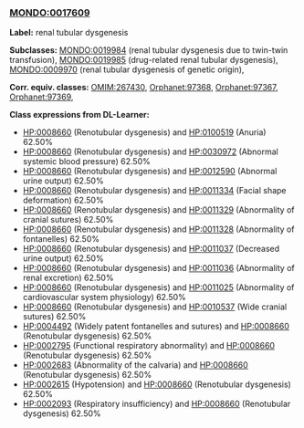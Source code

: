 
### [MONDO:0017609](http://purl.obolibrary.org/obo/MONDO_0017609)
**Label:** renal tubular dysgenesis

**Subclasses:** [MONDO:0019984](http://purl.obolibrary.org/obo/MONDO_0019984) (renal tubular dysgenesis due to twin-twin transfusion), [MONDO:0019985](http://purl.obolibrary.org/obo/MONDO_0019985) (drug-related renal tubular dysgenesis), [MONDO:0009970](http://purl.obolibrary.org/obo/MONDO_0009970) (renal tubular dysgenesis of genetic origin), 

**Corr. equiv. classes:** [OMIM:267430](http://purl.obolibrary.org/obo/OMIM_267430), [Orphanet:97368](http://www.orpha.net/ORDO/Orphanet_97368), [Orphanet:97367](http://www.orpha.net/ORDO/Orphanet_97367), [Orphanet:97369](http://www.orpha.net/ORDO/Orphanet_97369), 

**Class expressions from DL-Learner:**

- [HP:0008660](http://purl.obolibrary.org/obo/HP_0008660) (Renotubular dysgenesis) and [HP:0100519](http://purl.obolibrary.org/obo/HP_0100519) (Anuria) 62.50%
- [HP:0008660](http://purl.obolibrary.org/obo/HP_0008660) (Renotubular dysgenesis) and [HP:0030972](http://purl.obolibrary.org/obo/HP_0030972) (Abnormal systemic blood pressure) 62.50%
- [HP:0008660](http://purl.obolibrary.org/obo/HP_0008660) (Renotubular dysgenesis) and [HP:0012590](http://purl.obolibrary.org/obo/HP_0012590) (Abnormal urine output) 62.50%
- [HP:0008660](http://purl.obolibrary.org/obo/HP_0008660) (Renotubular dysgenesis) and [HP:0011334](http://purl.obolibrary.org/obo/HP_0011334) (Facial shape deformation) 62.50%
- [HP:0008660](http://purl.obolibrary.org/obo/HP_0008660) (Renotubular dysgenesis) and [HP:0011329](http://purl.obolibrary.org/obo/HP_0011329) (Abnormality of cranial sutures) 62.50%
- [HP:0008660](http://purl.obolibrary.org/obo/HP_0008660) (Renotubular dysgenesis) and [HP:0011328](http://purl.obolibrary.org/obo/HP_0011328) (Abnormality of fontanelles) 62.50%
- [HP:0008660](http://purl.obolibrary.org/obo/HP_0008660) (Renotubular dysgenesis) and [HP:0011037](http://purl.obolibrary.org/obo/HP_0011037) (Decreased urine output) 62.50%
- [HP:0008660](http://purl.obolibrary.org/obo/HP_0008660) (Renotubular dysgenesis) and [HP:0011036](http://purl.obolibrary.org/obo/HP_0011036) (Abnormality of renal excretion) 62.50%
- [HP:0008660](http://purl.obolibrary.org/obo/HP_0008660) (Renotubular dysgenesis) and [HP:0011025](http://purl.obolibrary.org/obo/HP_0011025) (Abnormality of cardiovascular system physiology) 62.50%
- [HP:0008660](http://purl.obolibrary.org/obo/HP_0008660) (Renotubular dysgenesis) and [HP:0010537](http://purl.obolibrary.org/obo/HP_0010537) (Wide cranial sutures) 62.50%
- [HP:0004492](http://purl.obolibrary.org/obo/HP_0004492) (Widely patent fontanelles and sutures) and [HP:0008660](http://purl.obolibrary.org/obo/HP_0008660) (Renotubular dysgenesis) 62.50%
- [HP:0002795](http://purl.obolibrary.org/obo/HP_0002795) (Functional respiratory abnormality) and [HP:0008660](http://purl.obolibrary.org/obo/HP_0008660) (Renotubular dysgenesis) 62.50%
- [HP:0002683](http://purl.obolibrary.org/obo/HP_0002683) (Abnormality of the calvaria) and [HP:0008660](http://purl.obolibrary.org/obo/HP_0008660) (Renotubular dysgenesis) 62.50%
- [HP:0002615](http://purl.obolibrary.org/obo/HP_0002615) (Hypotension) and [HP:0008660](http://purl.obolibrary.org/obo/HP_0008660) (Renotubular dysgenesis) 62.50%
- [HP:0002093](http://purl.obolibrary.org/obo/HP_0002093) (Respiratory insufficiency) and [HP:0008660](http://purl.obolibrary.org/obo/HP_0008660) (Renotubular dysgenesis) 62.50%


